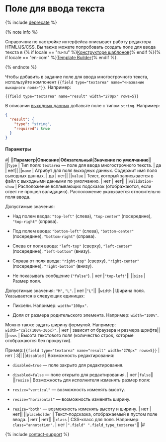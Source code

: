 # Поле для ввода текста

{% include [deprecate](../../../_includes/deprecate.md) %}

{% note info %}

Справочник по настройке интерфейса описывает работу редактора HTML/JS/CSS. Вы также можете попробовать создать поле для ввода текста в {% if locale == "ru-ru" %}[Конструкторе шаблонов](../../../template-builder/reference/field.textarea.md){% endif %}{% if locale == "en-com" %}[Template Builder](../../../../en/docs/template-builder/reference/field.textarea.md){% endif %}.

{% endnote %}

Чтобы добавить в задание поле для ввода многострочного текста, используйте компонент `{{field type="textarea" name="<название выходного поля>"}}`. Например:

```plaintext
{{field type="textarea" name="result" width="270px" rows=5}}
```

В описании [выходных данных](../incoming.md) добавьте поле с типом `string`. Например:

```json
{
  "result": {
    "type": "string",
    "required": true
  }
}
```

#### Параметры

#|
||**Параметр**|**Описание**|**Обязательный**|**Значение по умолчанию**||
||`type` | Тип поля: `textarea` — поле для ввода многострочного текста. | да | нет||
||`name` | Атрибут для поля выходных данных. Содержит имя поля выходных данных. | да | нет||
||`value` | Текст, который записывается в файл с выходными данными по умолчанию. | нет | нет||
||`validation-show` | Расположение всплывающих подсказок (отображаются, если ответ не прошел валидацию). Расположение указывается относительно поля ввода.

Допустимые значения:

- Над полем ввода: `"top-left"` (слева), `"top-center"` (посередине), `"top-right"` (справа).

- Под полем ввода: `"bottom-left"` (слева), `"bottom-center"` (посередине), `"bottom-right"` (справа).

- Слева от поля ввода: `"left-top"` (сверху), `"left-center"` (посередине), `"left-bottom"` (внизу).

- Справа от поля ввода: `"right-top"` (сверху), `"right-center"` (посередине), `"right-bottom"` (внизу).

- Не показывать сообщение (`"false"`). | нет |`"top-left"`||
||`size` | Размер поля.

Допустимые значения: `"M"`, `"L"`. | нет |`"L"`||
||`width` | Ширина поля. Указывается в следующих единицах:

- Пиксели. Например: `width="100px"`.

- Доля от размера родительского элемента. Например: `width="100%"`.

Можно также задать ширину формулой. Например: `width="calc(100%-30px)"`. | нет | зависит от браузера и размера шрифта||
||`rows` | Высота текстового поля (количество строк, которые отображаются без прокрутки).

Пример:`{{field type="textarea" name="result" width="270px" rows=5}}` | нет | 3||
||`disabled` | Возможность редактирования:

- `disabled=true` — поле закрыто для редактирования.

- `disabled=false` — поле открыто для редактирования. | нет |`false`||
||`resize` | Возможность для исполнителя изменять размер поля:

- `resize="vertical"` — возможность изменять высоту.

- `resize="horizontal"` — возможность изменять ширину.

- `resize="both"` — возможность изменять высоту и ширину. | нет | нет||
||`placeholder` | Текст-подсказка, отображаемый в пустом поле ввода. | нет | нет||
||`class` | CSS-класс для поля. Например: `class="annotation"`. | нет |`".field" ".field_type_textarea"`||
|#

{% include [contact-support](../../_includes/contact-support.md) %}
